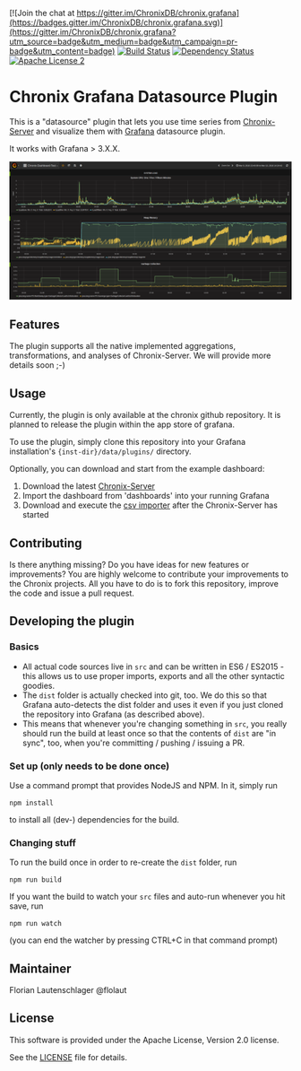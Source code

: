 [![Join the chat at https://gitter.im/ChronixDB/chronix.grafana](https://badges.gitter.im/ChronixDB/chronix.grafana.svg)](https://gitter.im/ChronixDB/chronix.grafana?utm_source=badge&utm_medium=badge&utm_campaign=pr-badge&utm_content=badge)
[![Build Status](https://travis-ci.org/ChronixDB/chronix.grafana.svg?branch=master)](https://travis-ci.org/ChronixDB/chronix.grafana)
[![Dependency Status](https://dependencyci.com/github/ChronixDB/chronix.grafana/badge)](https://dependencyci.com/github/ChronixDB/chronix.grafana)
[![Apache License 2](http://img.shields.io/badge/license-ASF2-blue.svg)](LICENSE)

# Chronix Grafana Datasource Plugin

This is a "datasource" plugin that lets you use time series from [Chronix-Server](https://github.com/ChronixDB/chronix.server)
and visualize them with [Grafana](https://grafana.net/) datasource plugin. 

It works with Grafana > 3.X.X.

![Chronix-Grafana-Integration](img/screenshot.png)

## Features

The plugin supports all the native implemented aggregations, transformations, and analyses of Chronix-Server.
We will provide more details soon ;-)

## Usage

Currently, the plugin is only available at the chronix github repository. It is planned to release the plugin within 
the app store of grafana.

To use the plugin, simply clone this repository into your Grafana installation's `{inst-dir}/data/plugins/` directory.

Optionally, you can download and start from the example dashboard:

1. Download the latest [Chronix-Server](https://github.com/ChronixDB/chronix.server/releases/download/0.3/chronix-0.3.zip)
2. Import the dashboard from 'dashboards' into your running Grafana
3. Download and execute the [csv importer](https://github.com/ChronixDB/chronix.examples/releases/download/0.3/importer.zip) after the Chronix-Server has started

## Contributing

Is there anything missing? Do you have ideas for new features or improvements? You are highly welcome to contribute
your improvements to the Chronix projects. All you have to do is to fork this repository, improve the code and issue a 
pull request.

## Developing the plugin

### Basics

* All actual code sources live in `src` and can be written in ES6 / ES2015 - this allows us to use proper imports,
exports and all the other syntactic goodies.
* The `dist` folder is actually checked into git, too. We do this so that Grafana auto-detects the dist folder and uses
it even if you just cloned the repository into Grafana (as described above).
* This means that whenever you're changing something in `src`, you really should run the build at least once so that the
contents of `dist` are "in sync", too, when you're committing / pushing / issuing a PR.

### Set up (only needs to be done once)

Use a command prompt that provides NodeJS and NPM. In it, simply run

    npm install

to install all (dev-) dependencies for the build.

### Changing stuff

To run the build once in order to re-create the `dist` folder, run

    npm run build

If you want the build to watch your `src` files and auto-run whenever you hit save, run

    npm run watch

(you can end the watcher by pressing CTRL+C in that command prompt)

## Maintainer

Florian Lautenschlager @flolaut

## License

This software is provided under the Apache License, Version 2.0 license.

See the [LICENSE](LICENSE) file for details.
